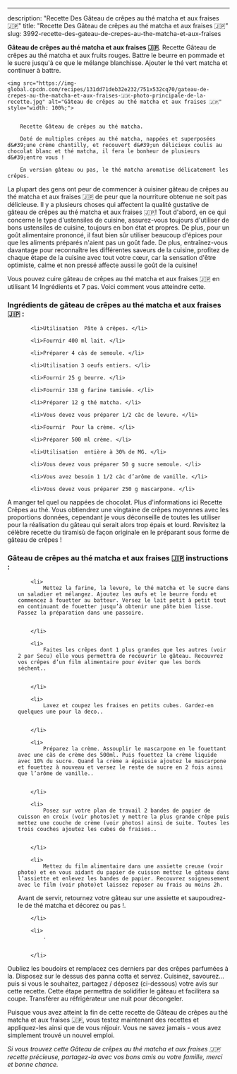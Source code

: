 ---
description: "Recette Des Gâteau de crêpes au thé matcha et aux fraises 🇯🇵"
title: "Recette Des Gâteau de crêpes au thé matcha et aux fraises 🇯🇵"
slug: 3992-recette-des-gateau-de-crepes-au-the-matcha-et-aux-fraises

<p>
	<strong>Gâteau de crêpes au thé matcha et aux fraises 🇯🇵</strong>. 
	Recette Gâteau de crêpes au thé matcha et aux fruits rouges. Battre le beurre en pommade et le sucre jusqu&#39;à ce que le mélange blanchisse. Ajouter le thé vert matcha et continuer à battre.
</p>
<p>
	
	<img src="https://img-global.cpcdn.com/recipes/131dd71deb32e232/751x532cq70/gateau-de-crepes-au-the-matcha-et-aux-fraises-🇯🇵-photo-principale-de-la-recette.jpg" alt="Gâteau de crêpes au thé matcha et aux fraises 🇯🇵" style="width: 100%;">
	
	
		Recette Gâteau de crêpes au thé matcha.
	
		Doté de multiples crêpes au thé matcha, nappées et superposées d&#39;une crème chantilly, et recouvert d&#39;un délicieux coulis au chocolat blanc et thé matcha, il fera le bonheur de plusieurs d&#39;entre vous !
	
		En version gâteau ou pas, le thé matcha aromatise délicatement les crêpes.
	
</p>

La plupart des gens ont peur de commencer à cuisiner gâteau de crêpes au thé matcha et aux fraises 🇯🇵 de peur que la nourriture obtenue ne soit pas délicieuse. Il y a plusieurs choses qui affectent la qualité gustative de gâteau de crêpes au thé matcha et aux fraises 🇯🇵! Tout d'abord, en ce qui concerne le type d'ustensiles de cuisine, assurez-vous toujours d'utiliser de bons ustensiles de cuisine, toujours en bon état et propres. De plus, pour un goût alimentaire prononcé, il faut bien sûr utiliser beaucoup d'épices pour que les aliments préparés n'aient pas un goût fade. De plus, entraînez-vous davantage pour reconnaître les différentes saveurs de la cuisine, profitez de chaque étape de la cuisine avec tout votre cœur, car la sensation d'être optimiste, calme et non pressé affecte aussi le goût de la cuisine!

<!--inarticleads1-->

Vous pouvez cuire gâteau de crêpes au thé matcha et aux fraises 🇯🇵 en utilisant 14 Ingrédients et 7 pas. Voici comment vous atteindre cette.

<h3>Ingrédients de gâteau de crêpes au thé matcha et aux fraises 🇯🇵 :</h3>

<ol>
	
		<li>Utilisation  Pâte à crêpes. </li>
	
		<li>Fournir 400 ml lait. </li>
	
		<li>Préparer 4 càs de semoule. </li>
	
		<li>Utilisation 3 oeufs entiers. </li>
	
		<li>Fournir 25 g beurre. </li>
	
		<li>Fournir 138 g farine tamisée. </li>
	
		<li>Préparer 12 g thé matcha. </li>
	
		<li>Vous devez vous préparer 1/2 càc de levure. </li>
	
		<li>Fournir  Pour la crème. </li>
	
		<li>Préparer 500 ml crème. </li>
	
		<li>Utilisation  entière à 30% de MG. </li>
	
		<li>Vous devez vous préparer 50 g sucre semoule. </li>
	
		<li>Vous avez besoin 1 1/2 càc d’arôme de vanille. </li>
	
		<li>Vous devez vous préparer 250 g mascarpone. </li>
	
</ol>

A manger tel quel ou nappées de chocolat. Plus d&#39;informations ici Recette Crêpes au thé. Vous obtiendrez une vingtaine de crêpes moyennes avec les proportions données, cependant je vous déconseille de toutes les utiliser pour la réalisation du gâteau qui serait alors trop épais et lourd. Revisitez la célèbre recette du tiramisù de façon originale en le préparant sous forme de gâteau de crêpes ! 

<!--inarticleads2-->

<h3>Gâteau de crêpes au thé matcha et aux fraises 🇯🇵 instructions :</h3>

<ol>
	
		<li>
			Mettez la farine, la levure, le thé matcha et le sucre dans un saladier et mélangez. Ajoutez les œufs et le beurre fondu et commencez à fouetter au batteur. Versez le lait petit à petit tout en continuant de fouetter jusqu’à obtenir une pâte bien lisse. Passez la préparation dans une passoire.
			
			
		</li>
	
		<li>
			Faites les crêpes dont 1 plus grandes que les autres (voir 2 par Secu) elle vous permettra de recouvrir le gâteau. Recouvrez vos crêpes d’un film alimentaire pour éviter que les bords sèchent..
			
			
		</li>
	
		<li>
			Lavez et coupez les fraises en petits cubes. Gardez-en quelques une pour la deco..
			
			
		</li>
	
		<li>
			Préparez la crème. Assouplir le mascarpone en le fouettant avec une càs de crème des 500ml. Puis fouettez la crème liquide avec 10% du sucre. Quand la crème a épaissie ajoutez le mascarpone et fouettez à nouveau et versez le reste de sucre en 2 fois ainsi que l’arôme de vanille..
			
			
		</li>
	
		<li>
			Posez sur votre plan de travail 2 bandes de papier de cuisson en croix (voir photos)et y mettre la plus grande crêpe puis mettez une couche de crème (voir photos) ainsi de suite. Toutes les trois couches ajoutez les cubes de fraises..
			
			
		</li>
	
		<li>
			Mettez du film alimentaire dans une assiette creuse (voir photo) et en vous aidant du papier de cuisson mettez le gâteau dans l’assiette et enlevez les bandes de papier. Recouvrez soigneusement avec le film (voir photo)et laissez reposer au frais au moins 2h. 
Avant de servir, retournez votre gâteau sur une assiette et saupoudrez-le de thé matcha et décorez ou pas !.
			
			
		</li>
	
		<li>
			.
			
			
		</li>
	
</ol>

Oubliez les boudoirs et remplacez ces derniers par des crêpes parfumées à la. Disposez sur le dessus des panna cotta et servez. Cuisinez, savourez… puis si vous le souhaitez, partagez / déposez (ci-dessous) votre avis sur cette recette. Cette étape permettra de solidifier le gâteau et facilitera sa coupe. Transférer au réfrigérateur une nuit pour décongeler. 

<!--inarticleads1-->

<p>
Puisque vous avez atteint la fin de cette recette de Gâteau de crêpes au thé matcha et aux fraises 🇯🇵, vous testez maintenant des recettes et appliquez-les ainsi que de vous réjouir. Vous ne savez jamais - vous avez simplement trouvé un nouvel emploi.
</p>

<p>
<i>Si vous trouvez cette Gâteau de crêpes au thé matcha et aux fraises 🇯🇵 recette précieuse, partagez-la avec vos bons amis ou votre famille, merci et bonne chance.</i>
</p>
